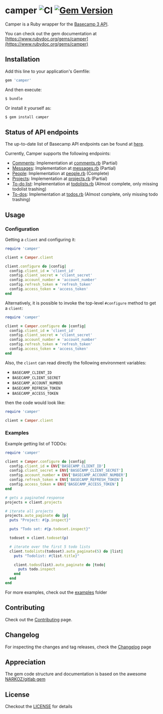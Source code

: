 # camper ![CI](https://github.com/renehernandez/camper/workflows/CI/badge.svg) [![Gem Version](https://badge.fury.io/rb/camper.svg)](https://badge.fury.io/rb/camper)

Camper is a Ruby wrapper for the [Basecamp 3 API](https://github.com/basecamp/bc3-api).

You can check out the gem documentation at [https://www.rubydoc.org/gems/camper](https://www.rubydoc.org/gems/camper)

## Installation

Add this line to your application's Gemfile:

```ruby
gem 'camper'
```

And then execute:

```bash
$ bundle
```

Or install it yourself as:

```bash
$ gem install camper
```

## Status of API endpoints

The up-to-date list of Basecamp API endpoints can be found at [here](https://github.com/basecamp/bc3-api#api-endpoints).

Currently, Camper supports the following endpoints:

* [Comments](https://github.com/basecamp/bc3-api/blob/master/sections/comments.md): Implementation at [comments.rb](https://github.com/renehernandez/camper/blob/main/lib/camper/api/comments.rb) (Partial)
* [Messages](https://github.com/basecamp/bc3-api/blob/master/sections/messages.md): Implementation at [messages.rb](https://github.com/renehernandez/camper/blob/main/lib/camper/api/messages.rb) (Partial)
* [People](https://github.com/basecamp/bc3-api/blob/master/sections/people.md): Implementation at [people.rb](https://github.com/renehernandez/camper/blob/main/lib/camper/api/people.rb) (Complete)
* [Projects](https://github.com/basecamp/bc3-api/blob/master/sections/projects.md): Implementation at [projects.rb](https://github.com/renehernandez/camper/blob/main/lib/camper/api/projects.rb) (Partial)
* [To-do list](https://github.com/basecamp/bc3-api/blob/master/sections/todolists.md): Implementation at [todolists.rb](https://github.com/renehernandez/camper/blob/main/lib/camper/api/todolists.rb) (Almost complete, only missing todolist trashing)
* [To-dos](https://github.com/basecamp/bc3-api/blob/master/sections/todos.md): Implementation at [todos.rb](https://github.com/renehernandez/camper/blob/main/lib/camper/api/todos.rb) (Almost complete, only missing todo trashing)

## Usage

### Configuration

Getting a `client` and configuring it:

```ruby
require 'camper'

client = Camper.client

client.configure do |config|
  config.client_id = 'client_id'
  config.client_secret = 'client_secret'
  config.account_number = 'account_number'
  config.refresh_token = 'refresh_token'
  config.access_token = 'access_token'
end
```

Alternatively, it is possible to invoke the top-level `#configure` method to get a `client`:

```ruby
require 'camper'

client = Camper.configure do |config|
  config.client_id = 'client_id'
  config.client_secret = 'client_secret'
  config.account_number = 'account_number'
  config.refresh_token = 'refresh_token'
  config.access_token = 'access_token'
end
```

Also, the `client` can read directly the following environment variables:

* `BASECAMP_CLIENT_ID`
* `BASECAMP_CLIENT_SECRET`
* `BASECAMP_ACCOUNT_NUMBER`
* `BASECAMP_REFRESH_TOKEN`
* `BASECAMP_ACCESS_TOKEN`

then the code would look like:

```ruby
require 'camper'

client = Camper.client
```


### Examples

Example getting list of TODOs:

```ruby
require 'camper'

client = Camper.configure do |config|
  config.client_id = ENV['BASECAMP_CLIENT_ID']
  config.client_secret = ENV['BASECAMP_CLIENT_SECRET']
  config.account_number = ENV['BASECAMP_ACCOUNT_NUMBER']
  config.refresh_token = ENV['BASECAMP_REFRESH_TOKEN']
  config.access_token = ENV['BASECAMP_ACCESS_TOKEN']
end

# gets a paginated response
projects = client.projects

# iterate all projects
projects.auto_paginate do |p|
  puts "Project: #{p.inspect}"

  puts "Todo set: #{p.todoset.inspect}"

  todoset = client.todoset(p)

  # iterate over the first 5 todo lists
  client.todolists(todoset).auto_paginate(5) do |list|
    puts "Todolist: #{list.title}"

    client.todos(list).auto_paginate do |todo|
      puts todo.inspect
    end
  end
end
```

For more examples, check out the [examples](examples/) folder

## Contributing

Check out the [Contributing](CONTRIBUTING.md) page.

## Changelog

For inspecting the changes and tag releases, check the [Changelog](CHANGELOG.md) page

## Appreciation

The gem code structure and documentation is based on the awesome [NARKOZ/gitlab gem](https://github.com/narkoz/gitlab)

## License

Checkout the [LICENSE](LICENSE) for details
